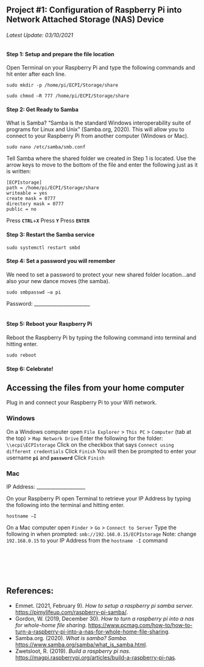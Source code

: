 ## Project #1: Configuration of Raspberry Pi into Network Attached Storage (NAS) Device
###### Latest Update: 03/10/2021
#### Step 1: Setup and prepare the file location
Open Terminal on your Raspberry Pi and type the following commands and hit enter after each line.
```terminal
sudo mkdir -p /home/pi/ECPI/Storage/share
```
```terminal
sudo chmod –R 777 /home/pi/ECPI/Storage/share
```
#### Step 2: Get Ready to Samba
What is Samba? “Samba is the standard Windows interoperability suite of programs for Linux and Unix” (Samba.org, 2020). This will allow you to connect to your Raspberry Pi from another computer (Windows or Mac).
```terminal
sudo nano /etc/samba/smb.conf
```
Tell Samba where the shared folder we created in Step 1 is located. Use the arrow keys to move to the bottom of the file and enter the following just as it is written:
```terminal
[ECPIstorage]
path = /home/pi/ECPI/Storage/share
writeable = yes
create mask = 0777
directory mask = 0777
public = no
```

Press **`CTRL`**+**`X`**
Press **`Y`**
Press **`ENTER`**

#### Step 3: Restart the Samba service
```terminal
sudo systemctl restart smbd
```
#### Step 4: Set a password you will remember
We need to set a password to protect your new shared folder location…and also your new dance moves (the samba).
```terminal
sudo smbpasswd –a pi
```
Password: _______________________
<br/></br>
#### Step 5: Reboot your Raspberry Pi
Reboot the Raspberry Pi by typing the following command into terminal and hitting enter.
```terminal
sudo reboot
```
#### Step 6: Celebrate!

## Accessing the files from your home computer
Plug in and connect your Raspberry Pi to your Wifi network.

### Windows
On a Windows computer open `File Explorer` > `This PC` > `Computer` (tab at the top) > `Map Network Drive`
Enter the following for the folder: `\\ecpi\ECPIstorage`
Click on the checkbox that says `Connect using different credentials`
Click `Finish`
You will then be prompted to enter your username **`pi`** and **`password`** 
Click `Finish`

### Mac
IP Address: ____________________

On your Raspberry Pi open Terminal to retrieve your IP Address by typing the following into the terminal and hitting enter.
```terminal
hostname –I
```
On a Mac computer open `Finder` > `Go` > `Connect to Server`
Type the following in when prompted: `smb://192.168.0.15/ECPIstorage`
Note: change `192.168.0.15` to your IP Address from the `hostname -I` command

<br/></br>
<br/></br>
## References:
- Emmet. (2021, February 9). *How to setup a raspberry pi samba server.* https://pimylifeup.com/raspberry-pi-samba/. 
- Gordon, W. (2019, December 30). *How to turn a raspberry pi into a nas for whole-home file sharing.* https://www.pcmag.com/how-to/how-to-turn-a-raspberry-pi-into-a-nas-for-whole-home-file-sharing. 
- Samba.org. (2020). *What is samba? Samba.* https://www.samba.org/samba/what_is_samba.html.
- Zwetsloot, R. (2019). *Build a raspberry pi nas.* https://magpi.raspberrypi.org/articles/build-a-raspberry-pi-nas. 
